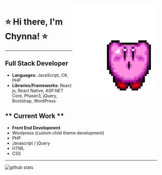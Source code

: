<img align="right" style="height:300px" style="width:300px" style="margin-right:100px" alt="gif kirby" src="img/kirbyGif.gif"/>

# ⭐️ Hi there, I'm Chynna! ⭐️
------------------------------       

## **Full Stack Developer**
- **Languages:** JavaScript, C#, PHP
- **Libraries/Frameworks:** React js, React Native, ASP.NET Core, Phaser3, jQuery, Bootstrap, WordPress

## ** Current Work **
- **Front End Development**
- Wordpress (custom child theme development)
- PHP
- Javascript / jQuery
- HTML
- CSS
---------------------------------  


![github stats](https://github-readme-stats.vercel.app/api?username=chynnalew&theme=radical&show_icons=true)
